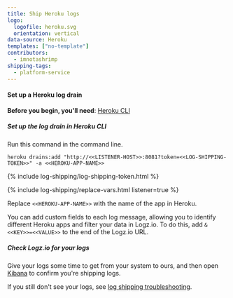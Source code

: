 ```yaml
---
title: Ship Heroku logs
logo:
  logofile: heroku.svg
  orientation: vertical
data-source: Heroku
templates: ["no-template"]
contributors:
  - imnotashrimp
shipping-tags:
  - platform-service
---
```


#### Set up a Heroku log drain

**Before you begin, you'll need**:
[Heroku CLI](https://devcenter.heroku.com/articles/heroku-cli#download-and-install)

<div class="tasklist">

##### Set up the log drain in Heroku CLI

Run this command in the command line.

```shell
heroku drains:add "http://<<LISTENER-HOST>>:8081?token=<<LOG-SHIPPING-TOKEN>>" -a <<HEROKU-APP-NAME>>
```

{% include log-shipping/log-shipping-token.html %}

{% include log-shipping/replace-vars.html listener=true %}

Replace `<<HEROKU-APP-NAME>>` with the name of the app in Heroku.

You can add custom fields to each log message, allowing you to identify different Heroku apps and filter your data in Logz.io.
To do this, add `&<<KEY>>=<<VALUE>>` to the end of the Logz.io URL.

##### Check Logz.io for your logs

Give your logs some time to get from your system to ours, and then open [Kibana](https://app.logz.io/#/dashboard/kibana) to confirm you're shipping logs.

If you still don't see your logs, see [log shipping troubleshooting]({{site.baseurl}}/user-guide/log-shipping/log-shipping-troubleshooting.html).

</div>